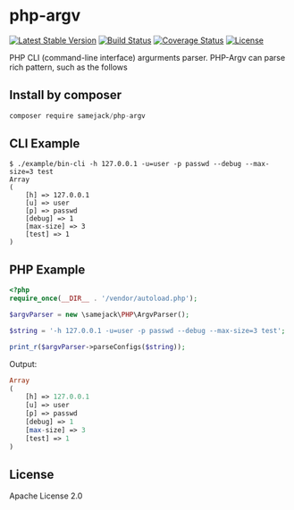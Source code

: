 # php-argv
[![Latest Stable Version](https://poser.pugx.org/samejack/php-argv/v/stable)](https://packagist.org/packages/samejack/php-argv)
[![Build Status](https://travis-ci.org/samejack/php-argv.svg?branch=master)](https://travis-ci.org/samejack/php-argv) [![Coverage Status](https://coveralls.io/repos/samejack/php-argv/badge.svg?branch=master)](https://coveralls.io/r/samejack/php-argv?branch=master)
[![License](https://poser.pugx.org/samejack/php-argv/license)](https://packagist.org/packages/samejack/php-argv)

PHP CLI (command-line interface) argurments parser. PHP-Argv can parse rich pattern, such as the follows

## Install by composer
```javascript
composer require samejack/php-argv
```


## CLI Example
```
$ ./example/bin-cli -h 127.0.0.1 -u=user -p passwd --debug --max-size=3 test
Array
(
    [h] => 127.0.0.1
    [u] => user
    [p] => passwd
    [debug] => 1
    [max-size] => 3
    [test] => 1
)
```

## PHP Example
```php
<?php
require_once(__DIR__ . '/vendor/autoload.php');

$argvParser = new \samejack\PHP\ArgvParser();

$string = '-h 127.0.0.1 -u=user -p passwd --debug --max-size=3 test';

print_r($argvParser->parseConfigs($string));
```
Output:
```php
Array
(
    [h] => 127.0.0.1
    [u] => user
    [p] => passwd
    [debug] => 1
    [max-size] => 3
    [test] => 1
)
```


## License
Apache License 2.0
